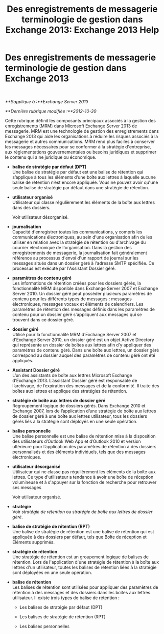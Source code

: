﻿---
title: 'Des enregistrements de messagerie terminologie de gestion dans Exchange 2013: Exchange 2013 Help'
TOCTitle: Des enregistrements de messagerie terminologie de gestion dans Exchange 2013
ms:assetid: de3e3503-6de3-4666-aeb9-cd877efb93bb
ms:mtpsurl: https://technet.microsoft.com/fr-fr/library/Bb408414(v=EXCHG.150)
ms:contentKeyID: 50479349
ms.date: 05/23/2018
mtps_version: v=EXCHG.150
ms.translationtype: MT
---

# Des enregistrements de messagerie terminologie de gestion dans Exchange 2013

 

_**Sapplique à :**Exchange Server 2013_

_**Dernière rubrique modifiée :**2012-10-30_

Cette rubrique définit les composants principaux associés à la gestion des enregistrements (MRM) dans Microsoft Exchange Server 2013 de messagerie. MRM est une technologie de gestion des enregistrements dans Exchange 2013 qui aide les organisations à réduire les risques associés à la messagerie et autres communications. MRM rend plus faciles à conserver les messages nécessaires pour se conformer à la stratégie d'entreprise, aux réglementations gouvernementales ou besoins juridiques et supprimer le contenu qui a ne juridique ou économique.

  - **balise de stratégie par défaut (DPT)**  
    Une balise de stratégie par défaut est une balise de rétention qui s’applique à tous les éléments d’une boîte aux lettres à laquelle aucune balise de rétention n’est encore appliquée. Vous ne pouvez avoir qu'une seule balise de stratégie par défaut dans une stratégie de rétention.

<!-- end list -->

  - **utilisateur organisé**  
    Utilisateur qui classe régulièrement les éléments de la boîte aux lettres dans des dossiers.
    
    Voir utilisateur désorganisé.

<!-- end list -->

  - **journalisation**  
    Capacité d'enregistrer toutes les communications, y compris les communications électroniques, au sein d'une organisation afin de les utiliser en relation avec la stratégie de rétention ou d'archivage du courrier électronique de l'organisation. Dans la gestion des enregistrements de messagerie, la journalisation fait généralement référence au processus d'envoi d'un rapport de journal sur les messages situés dans un dossier géré à l'adresse SMTP spécifiée. Ce processus est exécuté par l'Assistant Dossier géré.

<!-- end list -->

  - **paramètres de contenu géré**  
    Les informations de rétention créées pour les dossiers gérés, la fonctionnalité MRM disponible dans Exchange Server 2007 et Exchange Server 2010. Un dossier géré peut posséder plusieurs paramètres de contenu pour les différents types de messages : messages électroniques, messages vocaux et éléments de calendriers. Les paramètres de rétention des messages définis dans les paramètres de contenu pour un dossier géré s'appliquent aux messages qui se trouvent dans ce dossier géré.

<!-- end list -->

  - **dossier géré**  
    Utilisé pour la fonctionnalité MRM d’Exchange Server 2007 et d’Exchange Server 2010, un dossier géré est un objet Active Directory qui représente un dossier de boîtes aux lettres afin d’y appliquer des paramètres de contenu géré. Dans une boîte aux lettres, un dossier géré correspond au dossier auquel des paramètres de contenu géré ont été appliqués.

<!-- end list -->

  - **Assistant Dossier géré**  
    L’un des assistants de boîte aux lettres Microsoft Exchange d’Exchange 2013. L’assistant Dossier géré est responsable de l’archivage, de l’expiration des messages et de la conformité. Il traite des boîtes aux lettres et applique des stratégies de rétention.

<!-- end list -->

  - **stratégie de boîte aux lettres de dossier géré**  
    Regroupement logique de dossiers gérés. Dans Exchange 2010 et Exchange 2007, lors de l’application d’une stratégie de boîte aux lettres de dossier géré à une boîte aux lettres utilisateur, tous les dossiers gérés liés à la stratégie sont déployés en une seule opération.

<!-- end list -->

  - **balise personnelle**  
    Une balise personnelle est une balise de rétention mise à la disposition des utilisateurs d’Outlook Web App et d’Outlook 2010 et version ultérieure pour l’application des paramètres de rétention à des dossiers personnalisés et des éléments individuels, tels que des messages électroniques.

<!-- end list -->

  - **utilisateur désorganisé**  
    Utilisateur qui ne classe pas régulièrement les éléments de la boîte aux lettres. Ce type d'utilisateur a tendance à avoir une boîte de réception volumineuse et à s'appuyer sur la fonction de recherche pour retrouver ses messages.
    
    Voir utilisateur organisé.

<!-- end list -->

  - **stratégie**  
    Voir *stratégie de rétention* ou *stratégie de boîte aux lettres de dossier géré*.

<!-- end list -->

  - **balise de stratégie de rétention (RPT)**  
    Une balise de stratégie de rétention est une balise de rétention qui est appliquée à des dossiers par défaut, tels que Boîte de réception et Éléments supprimés.

<!-- end list -->

  - **stratégie de rétention**  
    Une stratégie de rétention est un groupement logique de balises de rétention. Lors de l'application d'une stratégie de rétention à la boîte aux lettres d'un utilisateur, toutes les balises de rétention liées à la stratégie sont déployées en une seule opération.

<!-- end list -->

  - **balise de rétention**  
    Les balises de rétention sont utilisées pour appliquer des paramètres de rétention à des messages et des dossiers dans les boîtes aux lettres utilisateur. Il existe trois types de balise de rétention :
    
      - Les balises de stratégie par défaut (DPT)
    
      - Les balises de stratégie de rétention (RPT)
    
      - Les balises personnelles

